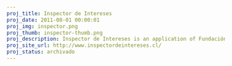 ```yaml
---
proj_title: Inspector de Intereses
proj_date: 2011-08-01 00:00:01
proj_img: inspector.png
proj_thumb: inspector-thumb.png
proj_description: Inspector de Intereses is an application of Fundación Ciudadano Inteligente that uses web technology as a tool to oversee political activity. We look to promote transparency in the public sector and incentivize the active participation of citizens in the collective labor to protect the public interest. 
proj_site_url: http://www.inspectordeintereses.cl/
proj_status: archivado
---
```


